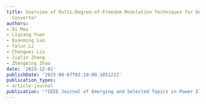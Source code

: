 ```yaml
---
title: Overview of Multi-Degree-of-Freedom Modulation Techniques for Dual Active Bridge
  Converter
authors:
- Di Mou
- Liqiang Yuan
- Quanming Luo
- Yalun Li
- Chengwei Liu
- Jialin Zheng
- Zhengming Zhao
date: '2023-12-01'
publishDate: '2025-08-07T01:18:00.105122Z'
publication_types:
- article-journal
publication: '*IEEE Journal of Emerging and Selected Topics in Power Electronics*'
---
```

